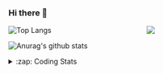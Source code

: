 ### Hi there 👋

<!--
**tao8687/tao8687** is a ✨ _special_ ✨ repository because its `README.md` (this file) appears on your GitHub profile.

Here are some ideas to get you started:

- 🔭 I’m currently working on ...
- 🌱 I’m currently learning ...
- 👯 I’m looking to collaborate on ...
- 🤔 I’m looking for help with ...
- 💬 Ask me about ...
- 📫 How to reach me: ...
- 😄 Pronouns: ...
- ⚡ Fun fact: ...
-->

<img align='right' src="https://media.giphy.com/media/M9gbBd9nbDrOTu1Mqx/giphy.gif" width="230">

![Top Langs](https://github-readme-stats.vercel.app/api/top-langs/?username=tao8687&layout=compact&title_color=23238E&text_color=A67D3D)

![Anurag's github stats](https://github-readme-stats.vercel.app/api?username=tao8687&show_icons=true&&text_color=A67D3D&title_color=23238E&show_icons=false&count_private=true&hide=stars)

<details>
  <summary>:zap: Coding Stats</summary>
  <b>
<!--START_SECTION:waka-->
![Profile Views](http://img.shields.io/badge/Profile%20Views-31-blue)

**🐱 My Github Data** 

> 🏆 317 Contributions in the Year 2020
 > 
> 📦 583.2 kB Used in Github's Storage 
 > 
> 🚫 Not Opted to Hire
 > 
> 📜 34 Public Repositories 
 > 
> 🔑 17 Private Repositories  
 > 
**I'm an Early 🐤** 

```text
🌞 Morning    59 commits     ██████░░░░░░░░░░░░░░░░░░░   27.19% 
🌆 Daytime    70 commits     ████████░░░░░░░░░░░░░░░░░   32.26% 
🌃 Evening    77 commits     ████████░░░░░░░░░░░░░░░░░   35.48% 
🌙 Night      11 commits     █░░░░░░░░░░░░░░░░░░░░░░░░   5.07%

```
📅 **I'm Most Productive on Wednesday** 

```text
Monday       29 commits     ███░░░░░░░░░░░░░░░░░░░░░░   13.36% 
Tuesday      16 commits     █░░░░░░░░░░░░░░░░░░░░░░░░   7.37% 
Wednesday    64 commits     ███████░░░░░░░░░░░░░░░░░░   29.49% 
Thursday     26 commits     ███░░░░░░░░░░░░░░░░░░░░░░   11.98% 
Friday       42 commits     ████░░░░░░░░░░░░░░░░░░░░░   19.35% 
Saturday     22 commits     ██░░░░░░░░░░░░░░░░░░░░░░░   10.14% 
Sunday       18 commits     ██░░░░░░░░░░░░░░░░░░░░░░░   8.29%

```


📊 **This Week I Spent My Time On** 

```text
⌚︎ Time Zone: Asia/Shanghai

💬 Programming Languages: 
Other                    6 hrs 15 mins       █████████████░░░░░░░░░░░░   52.18% 
XML                      2 hrs 25 mins       █████░░░░░░░░░░░░░░░░░░░░   20.22% 
Lua                      59 mins             ██░░░░░░░░░░░░░░░░░░░░░░░   8.27% 
Bash                     42 mins             █░░░░░░░░░░░░░░░░░░░░░░░░   5.96% 
Markdown                 33 mins             █░░░░░░░░░░░░░░░░░░░░░░░░   4.7%

🔥 Editors: 
VS Code                  12 hrs              █████████████████████████   100.0%

🐱‍💻 Projects: 
cartographer_ros         3 hrs 34 mins       ███████░░░░░░░░░░░░░░░░░░   29.72% 
racebot                  2 hrs 56 mins       ██████░░░░░░░░░░░░░░░░░░░   24.46% 
transport-auto           1 hr 42 mins        ███░░░░░░░░░░░░░░░░░░░░░░   14.24% 
razor_imu_m0_drivers     1 hr 26 mins        ███░░░░░░░░░░░░░░░░░░░░░░   12.06% 
ros_rslidar              1 hr 25 mins        ███░░░░░░░░░░░░░░░░░░░░░░   11.81%

💻 Operating System: 
Linux                    12 hrs              █████████████████████████   100.0%

```

**I Mostly Code in C++** 

```text
C++                      8 repos             ██████████░░░░░░░░░░░░░░░   42.11% 
C                        5 repos             ██████░░░░░░░░░░░░░░░░░░░   26.32% 
Python                   3 repos             ████░░░░░░░░░░░░░░░░░░░░░   15.79% 
Makefile                 1 repo              █░░░░░░░░░░░░░░░░░░░░░░░░   5.26% 
Jupyter Notebook         1 repo              █░░░░░░░░░░░░░░░░░░░░░░░░   5.26%

```


**Timeline**

![Chart not found](https://raw.githubusercontent.com/tao8687/tao8687/master/charts/bar_graph.png) 


<!--END_SECTION:waka-->
</details>
